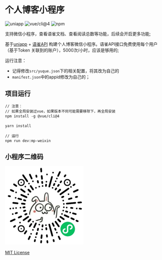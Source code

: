 # 个人博客小程序

![uniapp](https://img.shields.io/badge/-uniapp-orange)
![vue/cli@4](https://img.shields.io/badge/-@vue/cli%40v4-brightgreen)
![npm](https://img.shields.io/badge/-npm-brightgreen)

  支持微信小程序，查看语雀文档、查看阅读总数等功能，后续会开启更多功能;

基于[uniapp](https://uniapp.dcloud.net.cn/quickstart-cli.html) + [语雀API](https://www.yuque.com/yuque/developer/api) 构建个人博客微信小程序。语雀API接口免费使用每个用户（基于Token 关联到的账户），5000次/小时，应该是够用的;

运行注意：
  - 记得修改`src/yuque.json`下的相关配置，将其改为自己的
  - `manifest.json`中的appid修改为自己的；

## 项目运行
```
// 注意：
// 如果全局安装过vue，如果版本不同可能需要移除下，再全局安装
npm install -g @vue/cli@4

yarn install

// 运行
npm run dev:mp-weixin
```

## 小程序二维码

![](./public/static/gh_4766a66c7f8e_258%20(2).jpg)

[MIT License](./LICENSE)

